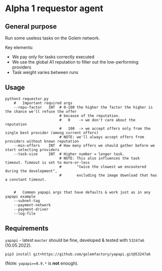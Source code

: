 #   Alpha 1 requestor agent

##  General purpose

Run some useless tasks on the Golem network.

Key elements:

*   We pay only for tasks correctly executed
*   We use the global A1 reputation to filter out the low-performing providers
*   Task weight varies between runs

##  Usage

```
python3 requestor.py 
    #   Important required args
    --repu-factor   INT  # 0-100 the higher the factor the higher is the chance we'll refuse the offer
                         # because of the reputation.
                         #   0    -> we don't care about the reputation
                         #   100  -> we accept offers only from the single best provider (among current offers)
                         # NOTE: we'll always accept offers from providers without known reputation
    --min-offers    INT  # How many offers we should gather before we start selecting providers
    --task-size     INT  # Higher number = longer task. 
                         # NOTE: This also influences the task timeout. Timeout is set to more-or-less
                         #       "twice the slowest we encoutered during the development", 
                         #       excluding the image download that has a constant timeout.


    #   Common yapapi args that have defaults & work just as in any yapapi example
    --subnet-tag
    --payment-network
    --payment-driver
    --log-file
```

##  Requirements

`yapapi` - latest `master` should be fine, developed & tested with `53247a6` (10.05.2022).

```
pip3 install git+https://github.com/golemfactory/yapapi.git@53247a6   
```

(Note: `yapapi==0.9.*` is **not** enough).


